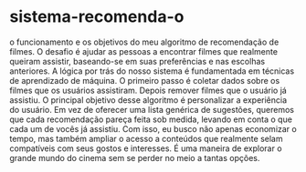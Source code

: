 # sistema-recomenda-o
o funcionamento e os objetivos do meu algoritmo de recomendação de filmes. O desafio é ajudar as pessoas a encontrar filmes que realmente queiram assistir, baseando-se em suas preferências e nas escolhas anteriores.
A lógica por trás do nosso sistema é fundamentada em técnicas de aprendizado de máquina. O primeiro passo é coletar dados sobre os filmes que os usuários assistiram. Depois remover filmes que o usuário já assistiu.
O principal objetivo desse algoritmo é personalizar a experiência do usuário. Em vez de oferecer uma lista genérica de sugestões, queremos que cada recomendação pareça feita sob medida, levando em conta o que cada um de vocês já assistiu.
Com isso, eu busco não apenas economizar o tempo, mas também ampliar o acesso a conteúdos que realmente selam compatíveis com seus gostos e interesses. É uma maneira de explorar o grande mundo do cinema sem se perder no meio a tantas opções.
